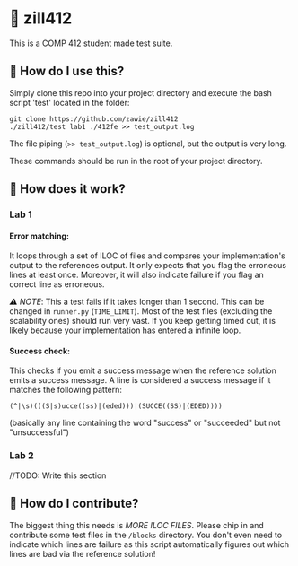 # 🥒 zill412
This is a COMP 412 student made test suite. 

## 🚀 How do I use this?
Simply clone this repo into your project directory and execute the bash script 'test' located in the folder:
```
git clone https://github.com/zawie/zill412
./zill412/test lab1 ./412fe >> test_output.log
```
The file piping (`>> test_output.log`) is optional, but the output is very long.

These commands should be run in the root of your project directory.

## 🤖 How does it work?
### Lab 1
#### Error matching:
It loops through a set of ILOC of files and compares your implementation's output to the references output. 
It only expects that you flag the erroneous lines at least once.
Moreover, it will also indicate failure if you flag an correct line as erroneous.

*⚠️ NOTE*: This a test fails if it takes longer than 1 second. This can be changed in `runner.py` (`TIME_LIMIT`). Most of the test files (excluding the scalability ones) should run very vast. If you keep getting timed out, it is likely because your implementation has entered a infinite loop.

#### Success check:
This checks if you emit a success message when the reference solution emits a success message. A line is considered a success message if it matches the following pattern:
```
(^|\s)(((S|s)ucce((ss)|(eded)))|(SUCCE((SS)|(EDED))))
```

(basically any line containing the word "success" or "succeeded" but not "unsuccessful")

### Lab 2
//TODO: Write this section

## 🧱 How do I contribute?
The biggest thing this needs is *MORE ILOC FILES*. Please chip in and contribute some test files in the `/blocks` directory. 
You don't even need to indicate which lines are failure as this script automatically figures out which lines are bad via the reference solution!
